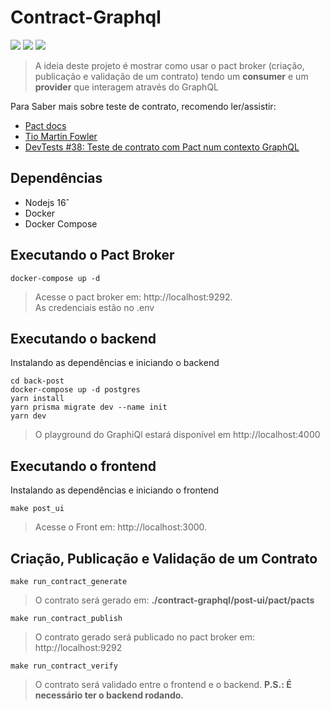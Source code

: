 # Contract-Graphql

<p id="sobre" align="center">

  ![](https://img.shields.io/badge/license-MIT-green)
  ![](https://img.shields.io/badge/language-Typescript-blue)
  ![](https://img.shields.io/badge/language-Nodejs-orange)
  

> A ideia deste projeto é mostrar como usar o pact broker (criação, publicação e validação de um contrato) tendo um **consumer** 
  e um **provider** que interagem através do GraphQL
  
Para Saber mais sobre teste de contrato, recomendo ler/assistir:<br>
- [Pact docs](https://docs.pact.io/) <br>
- [Tio Martin Fowler](https://martinfowler.com/articles/consumerDrivenContracts.html) <br>
- [DevTests #38: Teste de contrato com Pact num contexto GraphQL](https://www.youtube.com/watch?v=KtCwZ5h8LZ8&t=3784s&ab_channel=DevTestsBR)


## Dependências

- Nodejs 16ˆ
- Docker
- Docker Compose

## Executando o Pact Broker

```
docker-compose up -d
```
    
> Acesse o pact broker em: http://localhost:9292. <br>
As credenciais estão no .env <br>

  
## Executando o backend
  
  
Instalando as dependências e iniciando o backend

```
cd back-post
docker-compose up -d postgres
yarn install
yarn prisma migrate dev --name init
yarn dev
```
  
> O playground do GraphiQl estará disponível em http://localhost:4000

## Executando o frontend
  
  
Instalando as dependências e iniciando o frontend

```
make post_ui
```
> Acesse o Front em: http://localhost:3000.

## Criação, Publicação e Validação de um Contrato

```
make run_contract_generate
```

> O contrato será gerado em: **./contract-graphql/post-ui/pact/pacts**

```
make run_contract_publish
```

> O contrato gerado será publicado no pact broker em: http://localhost:9292

```
make run_contract_verify
```

> O contrato será validado entre o frontend e o backend. **P.S.: É necessário ter o backend rodando.**
